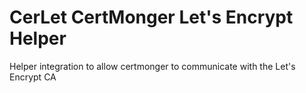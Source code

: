# CerLet CertMonger Let's Encrypt Helper 
Helper integration to allow certmonger to communicate with the Let's Encrypt CA
